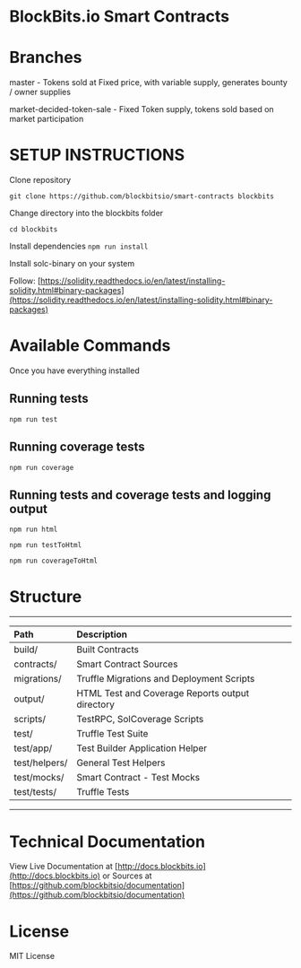 BlockBits.io Smart Contracts
===================

# Branches
master - Tokens sold at Fixed price, with variable supply, generates bounty / owner supplies

market-decided-token-sale - Fixed Token supply, tokens sold based on market participation

# SETUP INSTRUCTIONS
Clone repository

```git clone https://github.com/blockbitsio/smart-contracts blockbits```

Change directory into the blockbits folder

```cd blockbits```

Install dependencies
```npm run install```

Install solc-binary on your system

Follow: [https://solidity.readthedocs.io/en/latest/installing-solidity.html#binary-packages](https://solidity.readthedocs.io/en/latest/installing-solidity.html#binary-packages)


# Available Commands
Once you have everything installed

## Running tests
```npm run test```

## Running coverage tests
```npm run coverage```

## Running tests and coverage tests and logging output
```npm run html```

```npm run testToHtml```

```npm run coverageToHtml```

# Structure

----------------------------
|Path | Description|
|:--- | :--- |
| build/ | Built Contracts | 
| contracts/ | Smart Contract Sources | 
| migrations/ | Truffle Migrations and Deployment Scripts| 
| output/ | HTML Test and Coverage Reports output directory | 
| scripts/ | TestRPC, SolCoverage Scripts | 
| test/ | Truffle Test Suite | 
| test/app/ | Test Builder Application Helper | 
| test/helpers/ | General Test Helpers | 
| test/mocks/ | Smart Contract - Test Mocks | 
| test/tests/ | Truffle Tests | 
----------------------------

# Technical Documentation
View Live Documentation at [http://docs.blockbits.io](http://docs.blockbits.io) or Sources at [https://github.com/blockbitsio/documentation](https://github.com/blockbitsio/documentation)

# License
MIT License